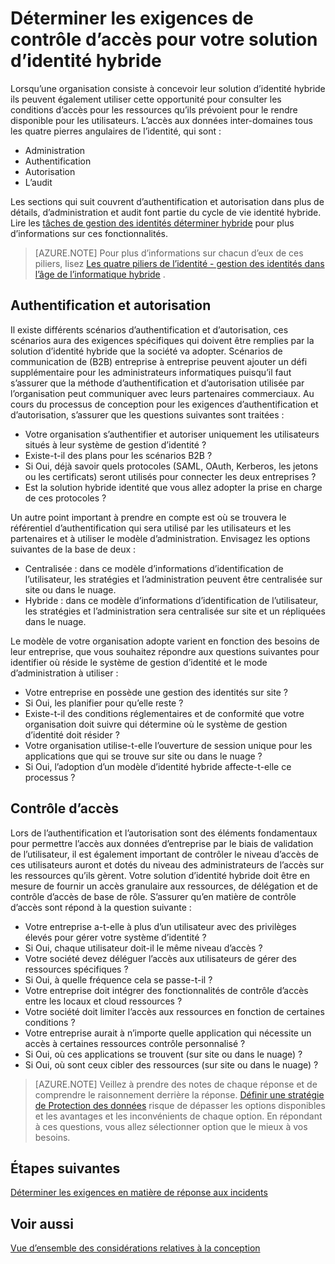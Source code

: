 
<properties
    pageTitle="Azure Active Directory hybride identité considérations de conception - déterminer les exigences de contrôle d’accès | Microsoft Azure"
    description="Couvre les piliers de l’identité et l’identification des besoins d’accès pour les ressources pour les utilisateurs dans un environnement hybride."
    documentationCenter=""
    services="active-directory"
    authors="billmath"
    manager="femila"
    editor=""/>

<tags
    ms.service="active-directory"
    ms.devlang="na"
    ms.topic="article"
    ms.tgt_pltfrm="na"
    ms.workload="identity"
    ms.date="08/08/2016"
    ms.author="billmath"/>

# <a name="determine-access-control-requirements-for-your-hybrid-identity-solution"></a>Déterminer les exigences de contrôle d’accès pour votre solution d’identité hybride
Lorsqu’une organisation consiste à concevoir leur solution d’identité hybride ils peuvent également utiliser cette opportunité pour consulter les conditions d’accès pour les ressources qu’ils prévoient pour le rendre disponible pour les utilisateurs. L’accès aux données inter-domaines tous les quatre pierres angulaires de l’identité, qui sont :

- Administration
- Authentification
- Autorisation
- L’audit

Les sections qui suit couvrent d’authentification et autorisation dans plus de détails, d’administration et audit font partie du cycle de vie identité hybride. Lire les [tâches de gestion des identités déterminer hybride](active-directory-hybrid-identity-design-considerations-hybrid-id-management-tasks.md) pour plus d’informations sur ces fonctionnalités.

>[AZURE.NOTE]
Pour plus d’informations sur chacun d’eux de ces piliers, lisez [Les quatre piliers de l’identité - gestion des identités dans l’âge de l’informatique hybride](http://social.technet.microsoft.com/wiki/contents/articles/15530.the-four-pillars-of-identity-identity-management-in-the-age-of-hybrid-it.aspx) .

## <a name="authentication-and-authorization"></a>Authentification et autorisation
Il existe différents scénarios d’authentification et d’autorisation, ces scénarios aura des exigences spécifiques qui doivent être remplies par la solution d’identité hybride que la société va adopter. Scénarios de communication de (B2B) entreprise à entreprise peuvent ajouter un défi supplémentaire pour les administrateurs informatiques puisqu’il faut s’assurer que la méthode d’authentification et d’autorisation utilisée par l’organisation peut communiquer avec leurs partenaires commerciaux. Au cours du processus de conception pour les exigences d’authentification et d’autorisation, s’assurer que les questions suivantes sont traitées :

- Votre organisation s’authentifier et autoriser uniquement les utilisateurs situés à leur système de gestion d’identité ?
 - Existe-t-il des plans pour les scénarios B2B ?
 - Si Oui, déjà savoir quels protocoles (SAML, OAuth, Kerberos, les jetons ou les certificats) seront utilisés pour connecter les deux entreprises ?
- Est la solution hybride identité que vous allez adopter la prise en charge de ces protocoles ?

Un autre point important à prendre en compte est où se trouvera le référentiel d’authentification qui sera utilisé par les utilisateurs et les partenaires et à utiliser le modèle d’administration. Envisagez les options suivantes de la base de deux :
- Centralisée : dans ce modèle d’informations d’identification de l’utilisateur, les stratégies et l’administration peuvent être centralisée sur site ou dans le nuage.
- Hybride : dans ce modèle d’informations d’identification de l’utilisateur, les stratégies et l’administration sera centralisée sur site et un répliquées dans le nuage.

Le modèle de votre organisation adopte varient en fonction des besoins de leur entreprise, que vous souhaitez répondre aux questions suivantes pour identifier où réside le système de gestion d’identité et le mode d’administration à utiliser :

- Votre entreprise en possède une gestion des identités sur site ?
 - Si Oui, les planifier pour qu’elle reste ?
 - Existe-t-il des conditions réglementaires et de conformité que votre organisation doit suivre qui détermine où le système de gestion d’identité doit résider ?
- Votre organisation utilise-t-elle l’ouverture de session unique pour les applications que qui se trouve sur site ou dans le nuage ?
 - Si Oui, l’adoption d’un modèle d’identité hybride affecte-t-elle ce processus ?

## <a name="access-control"></a>Contrôle d’accès
Lors de l’authentification et l’autorisation sont des éléments fondamentaux pour permettre l’accès aux données d’entreprise par le biais de validation de l’utilisateur, il est également important de contrôler le niveau d’accès de ces utilisateurs auront et dotés du niveau des administrateurs de l’accès sur les ressources qu’ils gèrent. Votre solution d’identité hybride doit être en mesure de fournir un accès granulaire aux ressources, de délégation et de contrôle d’accès de base de rôle. S’assurer qu’en matière de contrôle d’accès sont répond à la question suivante :

- Votre entreprise a-t-elle à plus d’un utilisateur avec des privilèges élevés pour gérer votre système d’identité ?
 - Si Oui, chaque utilisateur doit-il le même niveau d’accès ?
- Votre société devez déléguer l’accès aux utilisateurs de gérer des ressources spécifiques ?
 - Si Oui, à quelle fréquence cela se passe-t-il ?
- Votre entreprise doit intégrer des fonctionnalités de contrôle d’accès entre les locaux et cloud ressources ?
- Votre société doit limiter l’accès aux ressources en fonction de certaines conditions ?
- Votre entreprise aurait à n’importe quelle application qui nécessite un accès à certaines ressources contrôle personnalisé ?
 - Si Oui, où ces applications se trouvent (sur site ou dans le nuage) ?
 - Si Oui, où sont ceux cibler des ressources (sur site ou dans le nuage) ?

>[AZURE.NOTE]
Veillez à prendre des notes de chaque réponse et de comprendre le raisonnement derrière la réponse. [Définir une stratégie de Protection des données](active-directory-hybrid-identity-design-considerations-data-protection-strategy.md) risque de dépasser les options disponibles et les avantages et les inconvénients de chaque option.  En répondant à ces questions, vous allez sélectionner option que le mieux à vos besoins.

## <a name="next-steps"></a>Étapes suivantes

[Déterminer les exigences en matière de réponse aux incidents](active-directory-hybrid-identity-design-considerations-incident-response-requirements.md)

## <a name="see-also"></a>Voir aussi
[Vue d’ensemble des considérations relatives à la conception](active-directory-hybrid-identity-design-considerations-overview.md)
